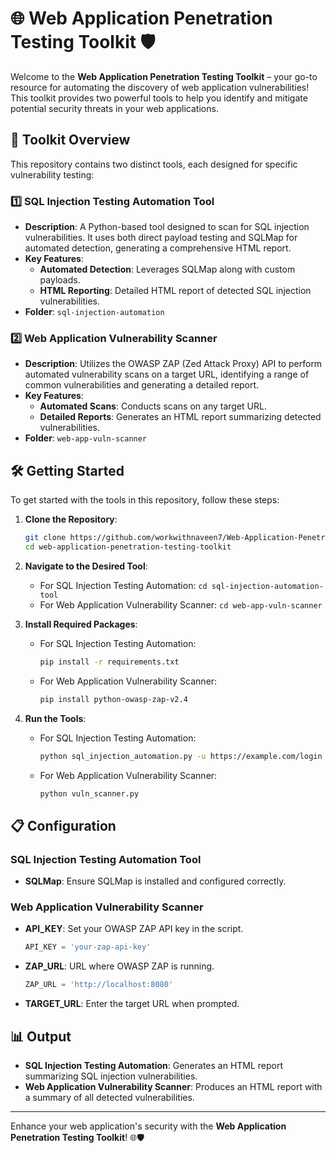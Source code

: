 # 🌐 Web Application Penetration Testing Toolkit 🛡️

Welcome to the **Web Application Penetration Testing Toolkit** – your go-to resource for automating the discovery of web application vulnerabilities! This toolkit provides two powerful tools to help you identify and mitigate potential security threats in your web applications.

## 🚀 Toolkit Overview

This repository contains two distinct tools, each designed for specific vulnerability testing:

### 1️⃣ SQL Injection Testing Automation Tool
- **Description**: A Python-based tool designed to scan for SQL injection vulnerabilities. It uses both direct payload testing and SQLMap for automated detection, generating a comprehensive HTML report.
- **Key Features**:
  - **Automated Detection**: Leverages SQLMap along with custom payloads.
  - **HTML Reporting**: Detailed HTML report of detected SQL injection vulnerabilities.
- **Folder**: `sql-injection-automation`

### 2️⃣ Web Application Vulnerability Scanner
- **Description**: Utilizes the OWASP ZAP (Zed Attack Proxy) API to perform automated vulnerability scans on a target URL, identifying a range of common vulnerabilities and generating a detailed report.
- **Key Features**:
  - **Automated Scans**: Conducts scans on any target URL.
  - **Detailed Reports**: Generates an HTML report summarizing detected vulnerabilities.
- **Folder**: `web-app-vuln-scanner`

## 🛠️ Getting Started

To get started with the tools in this repository, follow these steps:

1. **Clone the Repository**:
    ```bash
    git clone https://github.com/workwithnaveen7/Web-Application-Penetration-Testing-Toolkit.git
    cd web-application-penetration-testing-toolkit
    ```

2. **Navigate to the Desired Tool**:
   - For SQL Injection Testing Automation: `cd sql-injection-automation-tool`
   - For Web Application Vulnerability Scanner: `cd web-app-vuln-scanner`

3. **Install Required Packages**:
   - For SQL Injection Testing Automation:
     ```bash
     pip install -r requirements.txt
     ```
   - For Web Application Vulnerability Scanner:
     ```bash
     pip install python-owasp-zap-v2.4
     ```

4. **Run the Tools**:
   - For SQL Injection Testing Automation:
     ```bash
     python sql_injection_automation.py -u https://example.com/login
     ```
   - For Web Application Vulnerability Scanner:
     ```bash
     python vuln_scanner.py
     ```

## 📋 Configuration

### SQL Injection Testing Automation Tool
- **SQLMap**: Ensure SQLMap is installed and configured correctly.

### Web Application Vulnerability Scanner
- **API_KEY**: Set your OWASP ZAP API key in the script.
    ```python
    API_KEY = 'your-zap-api-key'
    ```
- **ZAP_URL**: URL where OWASP ZAP is running.
    ```python
    ZAP_URL = 'http://localhost:8080'
    ```
- **TARGET_URL**: Enter the target URL when prompted.

## 📊 Output

- **SQL Injection Testing Automation**: Generates an HTML report summarizing SQL injection vulnerabilities.
- **Web Application Vulnerability Scanner**: Produces an HTML report with a summary of all detected vulnerabilities.


---

Enhance your web application's security with the **Web Application Penetration Testing Toolkit**! 🌐🛡️

